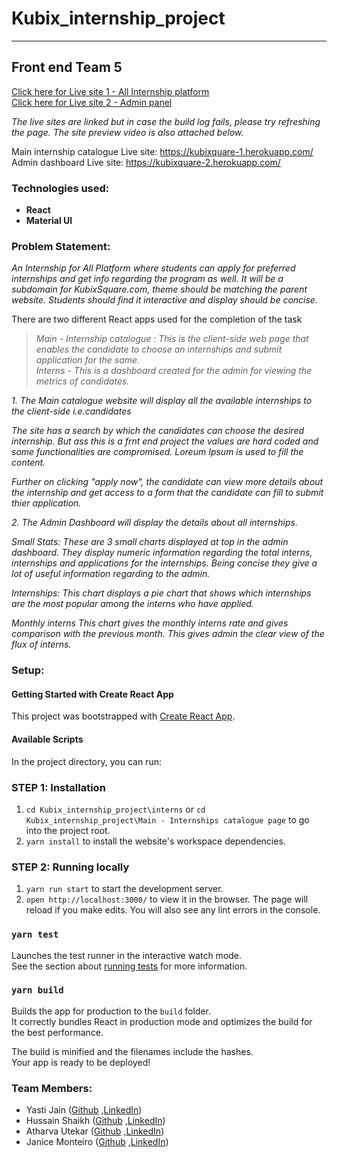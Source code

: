 
# Kubix_internship_project
---
## Front end Team 5

[Click here for Live site 1 - All Internship platform ](https://kubixquare-1.herokuapp.com/)
<br/>
[Click here for Live site 2 - Admin panel ](https://kubixquare-2.herokuapp.com/)

_The live sites are linked but in case the build log fails, please try refreshing the page. The site preview video is also attached below._

Main internship catalogue Live site: https://kubixquare-1.herokuapp.com/
<br/>
Admin dashboard Live site: https://kubixquare-2.herokuapp.com/

### Technologies used: 
- **React** 
- **Material UI**

### Problem Statement:
*An Internship for All Platform where students can apply for preferred internships and 
get info regarding the program as well. It will be a subdomain for KubixSquare.com, 
theme should be matching the parent website. Students should find it interactive and 
display should be concise.*

There are two different React apps used for the completion of the task
> *Main - Internship catalogue : This is the client-side web page that enables the candidate to choose an internships and submit application for the same.*
> <br/>
> *Interns - This is a dashboard created for the admin for viewing the metrics of candidates.*

*1. The Main catalogue website will display all the available internships to the client-side i.e.candidates*

*The site has a search by which the candidates can choose the desired internship. But ass this is a frnt end project the values are hard coded and some functionalities are compromised. Loreum Ipsum is used to fill the content.*

*Further on clicking "apply now", the candidate can view more details about the internship and get access to a form that the candidate can fill to submit thier application.*


*2. The Admin Dashboard will display the details about all internships.*

*Small Stats: These are 3 small charts displayed at top in the admin dashboard. They display numeric information regarding the total interns, internships and applications for the internships. Being concise they give a lot of useful information regarding to the admin.*

*Internships:
This chart displays a pie chart that shows which internships are the most popular among the interns who have applied.*

*Monthly interns
This chart gives the monthly interns rate and gives comparison with the previous month. This gives admin the clear view of the flux of interns.*

### Setup:
#### Getting Started with Create React App

This project was bootstrapped with [Create React App](https://github.com/facebook/create-react-app).

#### Available Scripts

In the project directory, you can run:

### STEP 1: Installation 

1.  `cd Kubix_internship_project\interns` or `cd Kubix_internship_project\Main - Internships catalogue page` to go into the project root.
1.  `yarn install` to install the website's workspace dependencies.

### STEP 2: Running locally

1.  `yarn run start` to start the development server.
1.  `open http://localhost:3000/` to view it in the browser. The page will reload if you make edits. You will also see any lint errors in the console.

### `yarn test`

Launches the test runner in the interactive watch mode.\
See the section about [running tests](https://facebook.github.io/create-react-app/docs/running-tests) for more information.

### `yarn build`

Builds the app for production to the `build` folder.\
It correctly bundles React in production mode and optimizes the build for the best performance.

The build is minified and the filenames include the hashes.\
Your app is ready to be deployed!



### Team Members:  
- Yasti Jain ([Github](https://github.com/Yastii) ,[LinkedIn](https://www.linkedin.com/in/yasti-jain-56711020b))
- Hussain Shaikh ([Github](https://github.com/hussainshaikh12) ,[LinkedIn]( https://www.linkedin.com/in/hussainshk))
- Atharva Utekar ([Github](https://github.com/AtharvaUtekar) ,[LinkedIn]( https://www.linkedin.com/in/atharva-utekar/))
- Janice Monteiro ([Github](https://github.com/janice-monteiro) ,[LinkedIn](https://www.linkedin.com/in/janice-monteiro-6b9875217/ ))






  


  
  


  
